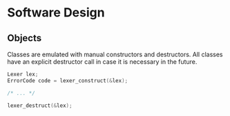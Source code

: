 # Software Design

## Objects

Classes are emulated with manual constructors and destructors. All classes have an explicit destructor call in case it is necessary in the future.

```c
Lexer lex;
ErrorCode code = lexer_construct(&lex);

/* ... */

lexer_destruct(&lex);
```